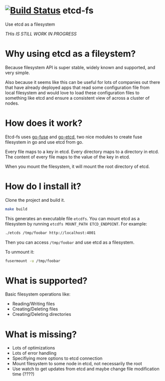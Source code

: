 [![Build Status](https://travis-ci.org/xetorthio/etcd-fs.png)](https://travis-ci.org/xetorthio/etcd-fs)
etcd-fs
=======

Use etcd as a filesystem

*THis IS STILL WORK IN PROGRESS*

Why using etcd as a fileystem?
==============================

Because filesystem API is super stable, widely known and supported, and very simple.

Also because it seems like this can be useful for lots of companies out there that have already deployed apps that read some configuration file from local filesystem and would love to load these configuration files to something like etcd and ensure a consistent view of across a cluster of nodes.

How does it work?
=================

Etcd-fs uses [go-fuse](https://github.com/hanwen/go-fuse) and [go-etcd](https://github.com/coreos/go-etcd), two nice modules to create fuse filesystem in go and use etcd from go.

Every file maps to a key in etcd. Every directory maps to a directory in etcd.
The content of every file maps to the value of the key in etcd.

When you mount the filesystem, it will mount the root directory of etcd.

How do I install it?
====================

Clone the project and build it.

```bash
make build
```

This generates an executable file ```etcdfs```. You can mount etcd as a filesystem by running ```etcdfs MOUNT_PATH ETCD_ENDPOINT```. For example:

```bash
./etcds /tmp/foobar http://localhost:4001
```

Then you can access ```/tmp/foobar``` and use etcd as a filesystem.

To unmount it:

```bash
fusermount -u /tmp/foobar
```

What is supported?
==================

Basic filesystem operations like:
+ Reading/Writing files
+ Creating/Deleting files
+ Creating/Deleting directories

What is missing?
================

+ Lots of optimizations
+ Lots of error handling
+ Specifiying more options to etcd connection
+ Mount filesystem to some node in etcd, not necessarily the root
+ Use watch to get updates from etcd and maybe change file modification time (????)
